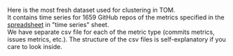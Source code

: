 Here is the most fresh dataset used for clustering in TOM.  
It contains time series for 1659 GitHub repos of the metrics specified in the [spreadsheet](https://docs.google.com/spreadsheets/d/1Oxv0ESghqpLcNdgZnsJT7fhvZeS5gcLj/edit#gid=1878164229) in "time series" sheet.  
We have separate csv file for each of the metric type (commits metrics, issues metrics, etc.). The structure of the csv files is self-explanatory if you care to look inside.
